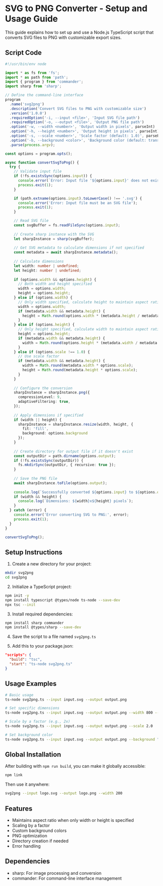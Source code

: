 # SVG to PNG Converter - Setup and Usage Guide

This guide explains how to set up and use a Node.js TypeScript script that converts SVG files to PNG with customizable export sizes.

## Script Code

```typescript
#!/usr/bin/env node

import * as fs from 'fs';
import * as path from 'path';
import { program } from 'commander';
import sharp from 'sharp';

// Define the command-line interface
program
  .name('svg2png')
  .description('Convert SVG files to PNG with customizable size')
  .version('1.0.0')
  .requiredOption('-i, --input <file>', 'Input SVG file path')
  .requiredOption('-o, --output <file>', 'Output PNG file path')
  .option('-w, --width <number>', 'Output width in pixels', parseInt)
  .option('-h, --height <number>', 'Output height in pixels', parseInt)
  .option('-s, --scale <number>', 'Scale factor (default: 1.0)', parseFloat, 1.0)
  .option('-b, --background <color>', 'Background color (default: transparent)', 'transparent')
  .parse(process.argv);

const options = program.opts();

async function convertSvgToPng() {
  try {
    // Validate input file
    if (!fs.existsSync(options.input)) {
      console.error(`Error: Input file '${options.input}' does not exist`);
      process.exit(1);
    }

    if (path.extname(options.input).toLowerCase() !== '.svg') {
      console.error('Error: Input file must be an SVG file');
      process.exit(1);
    }

    // Read SVG file
    const svgBuffer = fs.readFileSync(options.input);
    
    // Create sharp instance with the SVG
    let sharpInstance = sharp(svgBuffer);
    
    // Get SVG metadata to calculate dimensions if not specified
    const metadata = await sharpInstance.metadata();
    
    // Calculate dimensions
    let width: number | undefined;
    let height: number | undefined;
    
    if (options.width && options.height) {
      // Both width and height specified
      width = options.width;
      height = options.height;
    } else if (options.width) {
      // Only width specified, calculate height to maintain aspect ratio
      width = options.width;
      if (metadata.width && metadata.height) {
        height = Math.round(options.width * (metadata.height / metadata.width));
      }
    } else if (options.height) {
      // Only height specified, calculate width to maintain aspect ratio
      height = options.height;
      if (metadata.width && metadata.height) {
        width = Math.round(options.height * (metadata.width / metadata.height));
      }
    } else if (options.scale !== 1.0) {
      // Use scale factor
      if (metadata.width && metadata.height) {
        width = Math.round(metadata.width * options.scale);
        height = Math.round(metadata.height * options.scale);
      }
    }
    
    // Configure the conversion
    sharpInstance = sharpInstance.png({
      compressionLevel: 9,
      adaptiveFiltering: true,
    });
    
    // Apply dimensions if specified
    if (width || height) {
      sharpInstance = sharpInstance.resize(width, height, {
        fit: 'fill',
        background: options.background
      });
    }
    
    // Create directory for output file if it doesn't exist
    const outputDir = path.dirname(options.output);
    if (!fs.existsSync(outputDir)) {
      fs.mkdirSync(outputDir, { recursive: true });
    }
    
    // Save the PNG file
    await sharpInstance.toFile(options.output);
    
    console.log(`Successfully converted ${options.input} to ${options.output}`);
    if (width && height) {
      console.log(`Dimensions: ${width}x${height} pixels`);
    }
  } catch (error) {
    console.error('Error converting SVG to PNG:', error);
    process.exit(1);
  }
}

convertSvgToPng();
```

## Setup Instructions

1. Create a new directory for your project:
```bash
mkdir svg2png
cd svg2png
```

2. Initialize a TypeScript project:
```bash
npm init -y
npm install typescript @types/node ts-node --save-dev
npx tsc --init
```

3. Install required dependencies:
```bash
npm install sharp commander
npm install @types/sharp --save-dev
```

4. Save the script to a file named `svg2png.ts`

5. Add this to your package.json:
```json
"scripts": {
  "build": "tsc",
  "start": "ts-node svg2png.ts"
}
```

## Usage Examples

```bash
# Basic usage
ts-node svg2png.ts --input input.svg --output output.png

# Set specific dimensions
ts-node svg2png.ts --input input.svg --output output.png --width 800 --height 600

# Scale by a factor (e.g., 2x)
ts-node svg2png.ts --input input.svg --output output.png --scale 2.0

# Set background color
ts-node svg2png.ts --input input.svg --output output.png --background "#ffffff"
```

## Global Installation

After building with `npm run build`, you can make it globally accessible:

```bash
npm link
```

Then use it anywhere:
```bash
svg2png --input logo.svg --output logo.png --width 200
```

## Features

- Maintains aspect ratio when only width or height is specified
- Scaling by a factor
- Custom background colors
- PNG optimization
- Directory creation if needed
- Error handling

## Dependencies

- sharp: For image processing and conversion
- commander: For command-line interface management
